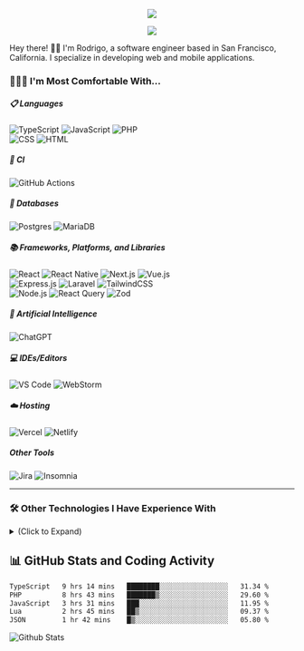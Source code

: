 <p align="center">
    <img src="https://readme-typing-svg.demolab.com?font=Source+Code+Pro&weight=300&size=32&duration=1&pause=1&color=03EDF7&center=true&vCenter=true&repeat=false&width=435&lines=Rodrigo+Bondoc">
</p>

<p align="center">
    <img src="https://readme-typing-svg.demolab.com?font=Source+Code+Pro&duration=3000&pause=1000&color=03EDF7&center=true&vCenter=true&width=435&lines=Software+Engineer...;...developing+web+and+mobile+apps...;...and+always+learning+new+things!">
</p>

Hey there! 👋🏽 I'm Rodrigo, a software engineer based in San Francisco, California. I specialize in developing web and mobile applications.

### 👨🏽‍💻 I'm Most Comfortable With...

##### 📋 Languages

<div>
    <img alt="TypeScript" src="https://img.shields.io/badge/typescript-%23007ACC.svg?style=for-the-badge&logo=typescript&logoColor=white">
    <img alt="JavaScript" src="https://img.shields.io/badge/javascript-%23323330.svg?style=for-the-badge&logo=javascript&logoColor=%23F7DF1E">
    <img alt="PHP" src="https://img.shields.io/badge/php-%23777BB4.svg?style=for-the-badge&logo=php&logoColor=white">
</div>

<div>
    <img alt="CSS" src="https://img.shields.io/badge/css3-%231572B6.svg?style=for-the-badge&logo=css3&logoColor=white">
    <img alt="HTML" src="https://img.shields.io/badge/html5-%23E34F26.svg?style=for-the-badge&logo=html5&logoColor=white">
</div>

##### 🔬 CI

<div>
    <img alt="GitHub Actions" src="https://img.shields.io/badge/github%20actions-%232671E5.svg?style=for-the-badge&logo=githubactions&logoColor=white">
</div>

##### 💾 Databases

<div>
    <img alt="Postgres" src="https://img.shields.io/badge/postgres-%23316192.svg?style=for-the-badge&logo=postgresql&logoColor=white">
    <img alt="MariaDB" src="https://img.shields.io/badge/MariaDB-003545?style=for-the-badge&logo=mariadb&logoColor=white">
</div>

##### 📚 Frameworks, Platforms, and Libraries

<div>
    <img alt="React" src="https://img.shields.io/badge/react-%2320232a.svg?style=for-the-badge&logo=react&logoColor=%2361DAFB">
    <img alt="React Native" src="https://img.shields.io/badge/react_native-%2320232a.svg?style=for-the-badge&logo=react&logoColor=%2361DAFB">
    <img alt="Next.js" src="https://img.shields.io/badge/Next-black?style=for-the-badge&logo=next.js&logoColor=white">
    <img alt="Vue.js" src="https://img.shields.io/badge/vuejs-%2335495e.svg?style=for-the-badge&logo=vuedotjs&logoColor=%234FC08D">
</div>
<div>
    <img alt="Express.js" src="https://img.shields.io/badge/express.js-%23404d59.svg?style=for-the-badge&logo=express&logoColor=%2361DAFB">
    <img alt="Laravel" src="https://img.shields.io/badge/laravel-%23FF2D20.svg?style=for-the-badge&logo=laravel&logoColor=white">
    <img alt="TailwindCSS" src="https://img.shields.io/badge/tailwindcss-%2338B2AC.svg?style=for-the-badge&logo=tailwind-css&logoColor=white">
</div>
<div>
    <img alt="Node.js" src="https://img.shields.io/badge/node.js-6DA55F?style=for-the-badge&logo=node.js&logoColor=white">
    <img alt="React Query" src="https://img.shields.io/badge/-React%20Query-FF4154?style=for-the-badge&logo=react%20query&logoColor=white">
    <img alt="Zod" src="https://img.shields.io/badge/zod-%233068b7.svg?style=for-the-badge&logo=zod&logoColor=white">
</div>

##### 🤖 Artificial Intelligence

![ChatGPT](https://img.shields.io/badge/chatGPT-74aa9c?style=for-the-badge&logo=openai&logoColor=white)

##### 💻 IDEs/Editors

<div>
    <img alt="VS Code" src="https://img.shields.io/badge/Visual%20Studio%20Code-0078d7.svg?style=for-the-badge&logo=visual-studio-code&logoColor=white">
    <img alt="WebStorm" src="https://img.shields.io/badge/webstorm-143?style=for-the-badge&logo=webstorm&logoColor=white&color=black">
</div>

##### ☁️ Hosting

<div>
    <img alt="Vercel" src="https://img.shields.io/badge/vercel-%23000000.svg?style=for-the-badge&logo=vercel&logoColor=white">
    <img alt="Netlify" src="https://img.shields.io/badge/netlify-%23000000.svg?style=for-the-badge&logo=netlify&logoColor=#00C7B7">
</div>

##### Other Tools

<div>
    <img alt="Jira" src="https://img.shields.io/badge/jira-%230A0FFF.svg?style=for-the-badge&logo=jira&logoColor=white">
    <img alt="Insomnia" src="https://img.shields.io/badge/Insomnia-black?style=for-the-badge&logo=insomnia&logoColor=5849BE">
</div>

---

### 🛠️ Other Technologies I Have Experience With

<details>
<summary>(Click to Expand)</summary>

##### 📋 Languages

<div>
    <img alt="C" src="https://img.shields.io/badge/c-%2300599C.svg?style=for-the-badge&logo=c&logoColor=white">
    <img alt="Java" src="https://img.shields.io/badge/java-%23ED8B00.svg?style=for-the-badge&logo=openjdk&logoColor=white">
    <img alt="Python" src="https://img.shields.io/badge/python-3670A0?style=for-the-badge&logo=python&logoColor=ffdd54">
    <img alt="Rust" src="https://img.shields.io/badge/rust-%23000000.svg?style=for-the-badge&logo=rust&logoColor=white">
</div>

##### 📚 Frameworks, Platforms, and Libraries

<div>
    <img alt="SolidJS" src="https://img.shields.io/badge/SolidJS-2c4f7c?style=for-the-badge&logo=solid&logoColor=c8c9cb">
    <img alt="Radix UI" src="https://img.shields.io/badge/radix%20ui-161618.svg?style=for-the-badge&logo=radix-ui&logoColor=white">
    <img alt="React Router" src="https://img.shields.io/badge/React_Router-CA4245?style=for-the-badge&logo=react-router&logoColor=white">
    <img alt="Jest" src="https://img.shields.io/badge/-jest-%23C21325?style=for-the-badge&logo=jest&logoColor=white">
</div>

##### 💾 Databases

<div>
    <img alt="MariaDB" src="https://img.shields.io/badge/MariaDB-003545?style=for-the-badge&logo=mariadb&logoColor=white">
    <img alt="MongoDB" src="https://img.shields.io/badge/MongoDB-%234ea94b.svg?style=for-the-badge&logo=mongodb&logoColor=white">
</div>

##### 🧰 Other Tools

<div>
    <img alt="Docker" src="https://img.shields.io/badge/docker-%230db7ed.svg?style=for-the-badge&logo=docker&logoColor=white">
    <img alt="Figma" src="https://img.shields.io/badge/figma-%23F24E1E.svg?style=for-the-badge&logo=figma&logoColor=white">
    <img alt="Postman" src="https://img.shields.io/badge/Postman-FF6C37?style=for-the-badge&logo=postman&logoColor=white">
</div>
<div>
    <img alt="Webpack" src="https://img.shields.io/badge/webpack-%238DD6F9.svg?style=for-the-badge&logo=webpack&logoColor=black">
</div>

</details>

## 📊 GitHub Stats and Coding Activity

<!--START_SECTION:waka-->

```txt
TypeScript   9 hrs 14 mins   ████████░░░░░░░░░░░░░░░░░   31.34 %
PHP          8 hrs 43 mins   ███████▒░░░░░░░░░░░░░░░░░   29.60 %
JavaScript   3 hrs 31 mins   ███░░░░░░░░░░░░░░░░░░░░░░   11.95 %
Lua          2 hrs 45 mins   ██▒░░░░░░░░░░░░░░░░░░░░░░   09.37 %
JSON         1 hr 42 mins    █▒░░░░░░░░░░░░░░░░░░░░░░░   05.80 %
```

<!--END_SECTION:waka-->

<img alt="Github Stats" src="https://github-readme-stats.vercel.app/api?username=rbondoc96&count_private=true&show_icons=true&theme=tokyonight&hide=stars">
